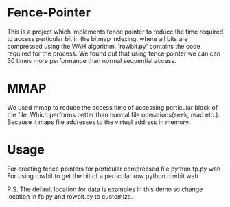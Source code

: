 # Fence-Pointer

This is a project which implements fence pointer to reduce the time required to access perticular bit in the bitmap indexing, where all bits are compressed using the WAH algorithm. 'rowbit.py' contains the code required for the process.
We found out that using fence pointer we can can 30 times more performance than normal sequential access.

# MMAP
We used mmap to reduce the access time of accessing perticular block of the file. Which performs better than normal file operations(seek, read etc.). Because it maps file addresses to the virtual address in memory.

# Usage
For creating fence pointers for perticular compressed file
python fp.py wah
For using rowbit to get the bit of a perticular row
python rowbit wah

P.S. The default location for data is examples in this demo so change location in fp.py and rowbit.py to customize.
